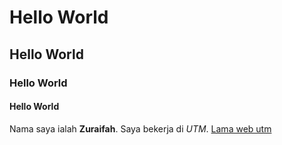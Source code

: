 # Hello World
## Hello World
### Hello World
#### Hello World

Nama saya ialah **Zuraifah**. Saya bekerja di *UTM*. [Lama web utm](https://www.utm.my) 

